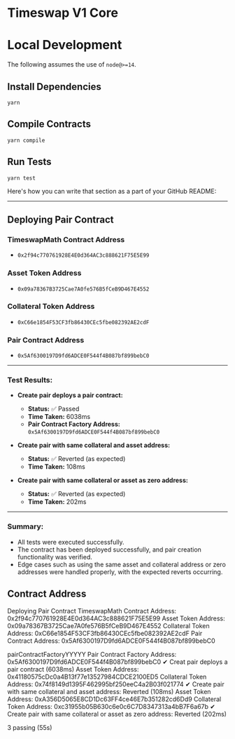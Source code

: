# Timeswap V1 Core

# Local Development

The following assumes the use of `node@>=14`.

## Install Dependencies

`yarn`

## Compile Contracts

`yarn compile`

## Run Tests

`yarn test`

Here's how you can write that section as a part of your GitHub README:

---

## Deploying Pair Contract

### TimeswapMath Contract Address

- `0x2f94c770761928E4E0d364AC3c888621F75E5E99`

### Asset Token Address

- `0x09a78367B3725Cae7A0fe576B5fCeB9D467E4552`

### Collateral Token Address

- `0xC66e1854F53CF3fb86430CEc5fbe082392AE2cdF`

### Pair Contract Address

- `0x5Af6300197D9fd6ADCE0F544f4B087bf899bebC0`

---

### Test Results:

- **Create pair deploys a pair contract:**

  - **Status:** ✅ Passed
  - **Time Taken:** 6038ms
  - **Pair Contract Factory Address:** `0x5Af6300197D9fd6ADCE0F544f4B087bf899bebC0`

- **Create pair with same collateral and asset address:**

  - **Status:** ✅ Reverted (as expected)
  - **Time Taken:** 108ms

- **Create pair with same collateral or asset as zero address:**
  - **Status:** ✅ Reverted (as expected)
  - **Time Taken:** 202ms

---

### Summary:

- All tests were executed successfully.
- The contract has been deployed successfully, and pair creation functionality was verified.
- Edge cases such as using the same asset and collateral address or zero addresses were handled properly, with the expected reverts occurring.

## Contract Address

Deploying Pair Contract
TimeswapMath Contract Address: 0x2f94c770761928E4E0d364AC3c888621F75E5E99
Asset Token Address: 0x09a78367B3725Cae7A0fe576B5fCeB9D467E4552
Collateral Token Address: 0xC66e1854F53CF3fb86430CEc5fbe082392AE2cdF
Pair Contract Address: 0x5Af6300197D9fd6ADCE0F544f4B087bf899bebC0

pairContractFactoryYYYYY
Pair Contract Factory Address: 0x5Af6300197D9fd6ADCE0F544f4B087bf899bebC0
✔ Creat pair deploys a pair contract (6038ms)
Asset Token Address: 0x41180575cDc0a4B13f77e13527984CDCE2100ED5
Collateral Token Address: 0x74f8149d1395F462995bf250eeC4a2B03f021774
✔ Create pair with same collateral and asset address: Reverted (108ms)
Asset Token Address: 0xA356D5065E8CD1Dc63FF4ce46E7b351282cd6Dd9
Collateral Token Address: 0xc31955b05B630c6e0c6C7D8347313a4bB7F6a67b
✔ Create pair with same collateral or asset as zero address: Reverted (202ms)

3 passing (55s)
